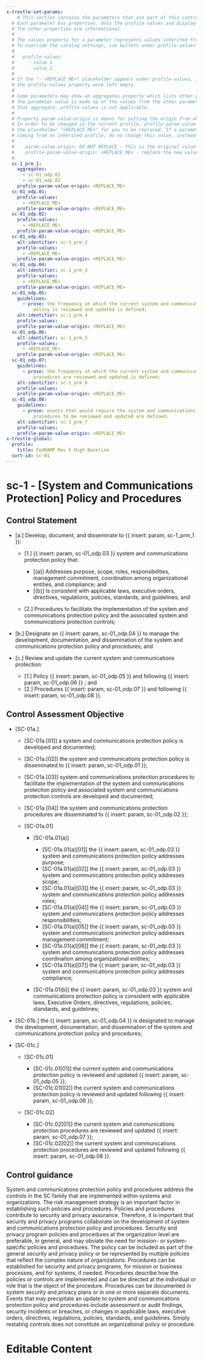 ```yaml
---
x-trestle-set-params:
    # This section contains the parameters that are part of this control.
  # Each parameter has properties. Only the profile-values and display-name properties are editable.
  # The other properties are informational.
  #
  # The values property for a parameter represents values inherited from the OSCAL catalog.
  # To override the catalog settings, use bullets under profile-values as shown below:
  #
  #   profile-values:
  #     - value 1
  #     - value 2
  #
  # If the "- <REPLACE_ME>" placeholder appears under profile-values, it is the same as if
  # the profile-values property were left empty.
  #
  # Some parameters may show an aggregates property which lists other parameters. This means
  # the parameter value is made up of the values from the other parameters. For parameters
  # that aggregate, profile-values is not applicable.
  #
  # Property param-value-origin is meant for putting the origin from where that parameter comes from.
  # In order to be changed in the current profile, profile-param-value-origin property will be displayed with
  # the placeholder "<REPLACE_ME>" for you to be replaced. If a parameter already has a param-value-origin
  # coming from an inherited profile, do no change this value, instead use profile-param-value-origin as follows:
  #
  #    param-value-origin: DO NOT REPLACE - this is the original value
  #    profile-param-value-origin: <REPLACE_ME> - replace the new value required HERE
  #
  sc-1_prm_1:
    aggregates:
      - sc-01_odp.01
      - sc-01_odp.02
    profile-param-value-origin: <REPLACE_ME>
  sc-01_odp.01:
    profile-values:
      - <REPLACE_ME>
    profile-param-value-origin: <REPLACE_ME>
  sc-01_odp.02:
    profile-values:
      - <REPLACE_ME>
    profile-param-value-origin: <REPLACE_ME>
  sc-01_odp.03:
    alt-identifier: sc-1_prm_2
    profile-values:
      - <REPLACE_ME>
    profile-param-value-origin: <REPLACE_ME>
  sc-01_odp.04:
    alt-identifier: sc-1_prm_3
    profile-values:
      - <REPLACE_ME>
    profile-param-value-origin: <REPLACE_ME>
  sc-01_odp.05:
    guidelines:
      - prose: the frequency at which the current system and communications protection
          policy is reviewed and updated is defined;
    alt-identifier: sc-1_prm_4
    profile-values:
    profile-param-value-origin: <REPLACE_ME>
  sc-01_odp.06:
    alt-identifier: sc-1_prm_5
    profile-values:
      - <REPLACE_ME>
    profile-param-value-origin: <REPLACE_ME>
  sc-01_odp.07:
    guidelines:
      - prose: the frequency at which the current system and communications protection
          procedures are reviewed and updated is defined;
    alt-identifier: sc-1_prm_6
    profile-values:
    profile-param-value-origin: <REPLACE_ME>
  sc-01_odp.08:
    guidelines:
      - prose: events that would require the system and communications protection
          procedures to be reviewed and updated are defined;
    alt-identifier: sc-1_prm_7
    profile-values:
    profile-param-value-origin: <REPLACE_ME>
x-trestle-global:
  profile:
    title: FedRAMP Rev 5 High Baseline
  sort-id: sc-01
---
```


# sc-1 - \[System and Communications Protection\] Policy and Procedures

## Control Statement

- \[a.\] Develop, document, and disseminate to {{ insert: param, sc-1_prm_1 }}:

  - \[1.\] {{ insert: param, sc-01_odp.03 }} system and communications protection policy that:

    - \[(a)\] Addresses purpose, scope, roles, responsibilities, management commitment, coordination among organizational entities, and compliance; and
    - \[(b)\] Is consistent with applicable laws, executive orders, directives, regulations, policies, standards, and guidelines; and

  - \[2.\] Procedures to facilitate the implementation of the system and communications protection policy and the associated system and communications protection controls;

- \[b.\] Designate an {{ insert: param, sc-01_odp.04 }} to manage the development, documentation, and dissemination of the system and communications protection policy and procedures; and

- \[c.\] Review and update the current system and communications protection:

  - \[1.\] Policy {{ insert: param, sc-01_odp.05 }} and following {{ insert: param, sc-01_odp.06 }} ; and
  - \[2.\] Procedures {{ insert: param, sc-01_odp.07 }} and following {{ insert: param, sc-01_odp.08 }}.

## Control Assessment Objective

- \[SC-01a.\]

  - \[SC-01a.[01]\] a system and communications protection policy is developed and documented;
  - \[SC-01a.[02]\] the system and communications protection policy is disseminated to {{ insert: param, sc-01_odp.01 }};
  - \[SC-01a.[03]\] system and communications protection procedures to facilitate the implementation of the system and communications protection policy and associated system and communications protection controls are developed and documented;
  - \[SC-01a.[04]\] the system and communications protection procedures are disseminated to {{ insert: param, sc-01_odp.02 }};
  - \[SC-01a.01\]

    - \[SC-01a.01(a)\]

      - \[SC-01a.01(a)[01]\] the {{ insert: param, sc-01_odp.03 }} system and communications protection policy addresses purpose;
      - \[SC-01a.01(a)[02]\] the {{ insert: param, sc-01_odp.03 }} system and communications protection policy addresses scope;
      - \[SC-01a.01(a)[03]\] the {{ insert: param, sc-01_odp.03 }} system and communications protection policy addresses roles;
      - \[SC-01a.01(a)[04]\] the {{ insert: param, sc-01_odp.03 }} system and communications protection policy addresses responsibilities;
      - \[SC-01a.01(a)[05]\] the {{ insert: param, sc-01_odp.03 }} system and communications protection policy addresses management commitment;
      - \[SC-01a.01(a)[06]\] the {{ insert: param, sc-01_odp.03 }} system and communications protection policy addresses coordination among organizational entities;
      - \[SC-01a.01(a)[07]\] the {{ insert: param, sc-01_odp.03 }} system and communications protection policy addresses compliance;

    - \[SC-01a.01(b)\] the {{ insert: param, sc-01_odp.03 }} system and communications protection policy is consistent with applicable laws, Executive Orders, directives, regulations, policies, standards, and guidelines;

- \[SC-01b.\] the {{ insert: param, sc-01_odp.04 }} is designated to manage the development, documentation, and dissemination of the system and communications protection policy and procedures;

- \[SC-01c.\]

  - \[SC-01c.01\]

    - \[SC-01c.01[01]\] the current system and communications protection policy is reviewed and updated {{ insert: param, sc-01_odp.05 }};
    - \[SC-01c.01[02]\] the current system and communications protection policy is reviewed and updated following {{ insert: param, sc-01_odp.06 }};

  - \[SC-01c.02\]

    - \[SC-01c.02[01]\] the current system and communications protection procedures are reviewed and updated {{ insert: param, sc-01_odp.07 }};
    - \[SC-01c.02[02]\] the current system and communications protection procedures are reviewed and updated following {{ insert: param, sc-01_odp.08 }}.

## Control guidance

System and communications protection policy and procedures address the controls in the SC family that are implemented within systems and organizations. The risk management strategy is an important factor in establishing such policies and procedures. Policies and procedures contribute to security and privacy assurance. Therefore, it is important that security and privacy programs collaborate on the development of system and communications protection policy and procedures. Security and privacy program policies and procedures at the organization level are preferable, in general, and may obviate the need for mission- or system-specific policies and procedures. The policy can be included as part of the general security and privacy policy or be represented by multiple policies that reflect the complex nature of organizations. Procedures can be established for security and privacy programs, for mission or business processes, and for systems, if needed. Procedures describe how the policies or controls are implemented and can be directed at the individual or role that is the object of the procedure. Procedures can be documented in system security and privacy plans or in one or more separate documents. Events that may precipitate an update to system and communications protection policy and procedures include assessment or audit findings, security incidents or breaches, or changes in applicable laws, executive orders, directives, regulations, policies, standards, and guidelines. Simply restating controls does not constitute an organizational policy or procedure.

# Editable Content

<!-- Make additions and edits below -->
<!-- The above represents the contents of the control as received by the profile, prior to additions. -->
<!-- If the profile makes additions to the control, they will appear below. -->
<!-- The above markdown may not be edited but you may edit the content below, and/or introduce new additions to be made by the profile. -->
<!-- If there is a yaml header at the top, parameter values may be edited. Use --set-parameters to incorporate the changes during assembly. -->
<!-- The content here will then replace what is in the profile for this control, after running profile-assemble. -->
<!-- The current profile has no added parts for this control, but you may add new ones here. -->
<!-- Each addition must have a heading either of the form ## Control my_addition_name -->
<!-- or ## Part a. (where the a. refers to one of the control statement labels.) -->
<!-- "## Control" parts are new parts added after the statement part. -->
<!-- "## Part" parts are new parts added into the top-level statement part with that label. -->
<!-- Subparts may be added with nested hash levels of the form ### My Subpart Name -->
<!-- underneath the parent ## Control or ## Part being added -->
<!-- See https://oscal-compass.github.io/compliance-trestle/tutorials/ssp_profile_catalog_authoring/ssp_profile_catalog_authoring for guidance. -->
